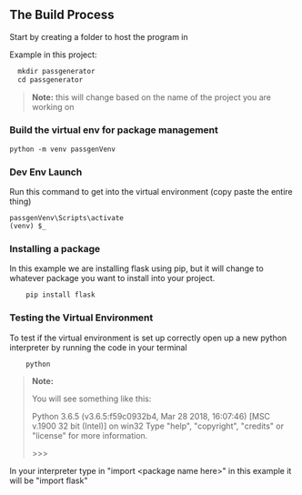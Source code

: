 ## The Build Process
Start by creating a folder to host the program in

Example in this project:
 ```python
   mkdir passgenerator
   cd passgenerator
 ```

> **Note:** this will change based on the name of the project you are working on

### Build the virtual env for package management
```batch
python -m venv passgenVenv
```

### Dev Env Launch
Run this command to get into the virtual environment (copy paste the entire thing)

```batch
passgenVenv\Scripts\activate
(venv) $_
```

### Installing a package

In this example we are installing flask using pip, but it will change to whatever package you want to install into your project.

```batch
    pip install flask
```

### Testing the Virtual Environment

To test if the virtual environment is set up correctly open up a new python interpreter by running the code in your terminal

```batch
    python
```

>   **Note:** 
>  
>   You will see something like this:
>   
>   Python 3.6.5 (v3.6.5:f59c0932b4, Mar 28 2018, 16:07:46) [MSC v.1900 32 bit      (Intel)] on win32
>   Type "help", "copyright", "credits" or "license" for more information.
>   
>   \>>>

In your interpreter type in "import \<package name here>" in this example it will be "import flask"
